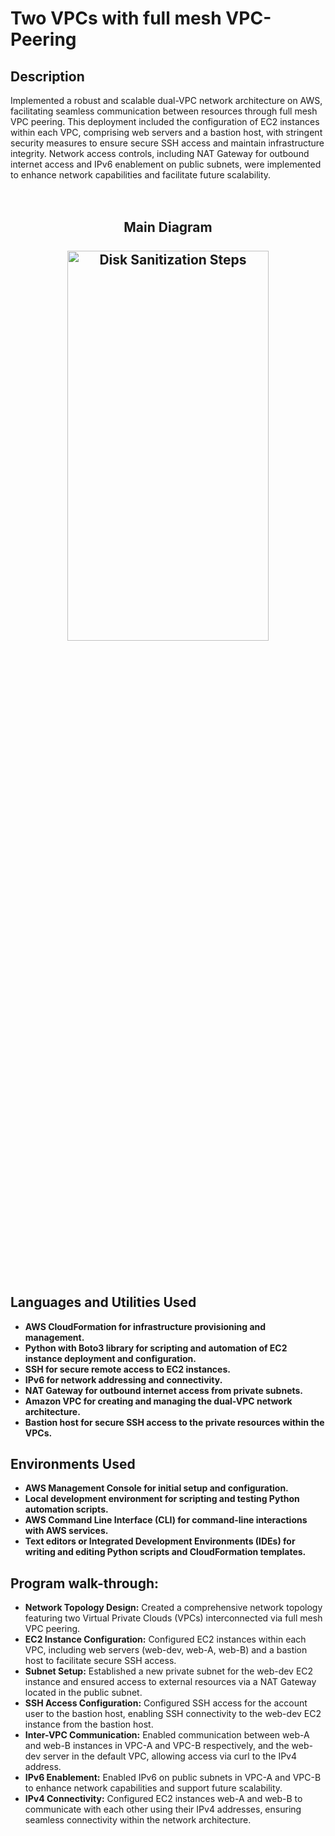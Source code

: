 <h1>Two VPCs with full mesh VPC-Peering </h1>

<h2>Description</h2>
Implemented a robust and scalable dual-VPC network architecture on AWS, facilitating seamless communication between resources through full mesh VPC peering. This deployment included the configuration of EC2 instances within each VPC, comprising web servers and a bastion host, with stringent security measures to ensure secure SSH access and maintain infrastructure integrity. Network access controls, including NAT Gateway for outbound internet access and IPv6 enablement on public subnets, were implemented to enhance network capabilities and facilitate future scalability.
<br />
<br />
<br />
<h2>
<p align="center">
Main Diagram<br/>
 <br />
<img src="https://imgur.com/yG3CtVW.png" height="40%" width="80%" alt="Disk Sanitization Steps"/></p>
<br /></h2>
<br />
<h2>Languages and Utilities Used</h2>

- <b>AWS CloudFormation for infrastructure provisioning and management.</b>
- <b>Python with Boto3 library for scripting and automation of EC2 instance deployment and configuration.</b>
- <b>SSH for secure remote access to EC2 instances.</b>
- <b>IPv6 for network addressing and connectivity.</b>
- <b>NAT Gateway for outbound internet access from private subnets.</b>
- <b>Amazon VPC for creating and managing the dual-VPC network architecture.</b>
- <b>Bastion host for secure SSH access to the private resources within the VPCs.</b>

<h2>Environments Used </h2>

- <b>AWS Management Console for initial setup and configuration.</b>
- <b>Local development environment for scripting and testing Python automation scripts.</b>
- <b>AWS Command Line Interface (CLI) for command-line interactions with AWS services.</b>
- <b>Text editors or Integrated Development Environments (IDEs) for writing and editing Python scripts and CloudFormation templates.</b>

<h2>Program walk-through:</h2>

- <b>Network Topology Design:</b> Created a comprehensive network topology featuring two Virtual Private Clouds (VPCs) interconnected via full mesh VPC peering.
- <b>EC2 Instance Configuration:</b> Configured EC2 instances within each VPC, including web servers (web-dev, web-A, web-B) and a bastion host to facilitate secure SSH access.
- <b>Subnet Setup:</b> Established a new private subnet for the web-dev EC2 instance and ensured access to external resources via a NAT Gateway located in the public subnet.
- <b>SSH Access Configuration:</b> Configured SSH access for the account user to the bastion host, enabling SSH connectivity to the web-dev EC2 instance from the bastion host.
- <b>Inter-VPC Communication:</b> Enabled communication between web-A and web-B instances in VPC-A and VPC-B respectively, and the web-dev server in the default VPC, allowing access via curl to 
     the IPv4 address.
- <b>IPv6 Enablement:</b> Enabled IPv6 on public subnets in VPC-A and VPC-B to enhance network capabilities and support future scalability.
- <b>IPv4 Connectivity:</b> Configured EC2 instances web-A and web-B to communicate with each other using their IPv4 addresses, ensuring seamless connectivity within the network architecture.







<!--
 ```diff
- text in red
+ text in green
! text in orange
# text in gray
@@ text in purple (and bold)@@
```
--!>
